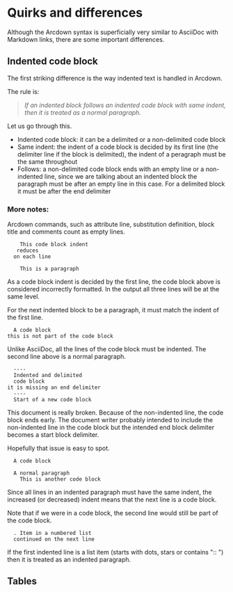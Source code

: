 # Quirks and differences

Although the Arcdown syntax is superficially very similar to AsciiDoc with Markdown links, there are some important differences.

## Indented code block

The first striking difference is the way indented text is handled in Arcdown.

The rule is:

> *If an indented block follows an indented code block with same indent, then it is treated as a normal paragraph.*

Let us go through this.

* Indented code block: it can be a delimited or a non-delimited code block
* Same indent: the indent of a code block is decided by its first line (the delimiter line if the block is delimited),
the indent of a peragraph must be the same throughout
* Follows: a non-delimited code block ends with an empty line or a non-indented line, since we are talking about an 
indented block the paragraph must be after an empty line in this case.
For a delimited block it must be after the end delimiter

### More notes:

Arcdown commands, such as attribute line, substitution definition, block title and comments count as empty lines.

```
    This code block indent
   reduces
  on each line

    This is a paragraph
```

As a code block indent is decided by the first line, the code block above is considered incorrectly formatted.
In the output all three lines will be at the same level.

For the next indented block to be a paragraph, it must match the indent of the first line.

```
  A code block
this is not part of the code block
```

Unlike AsciiDoc, all the lines of the code block must be indented. The second line above is a normal paragraph.

```
  ----
  Indented and delimited
  code block
it is missing an end delimiter
  ----
  Start of a new code block
```

This document is really broken. Because of the non-indented line, the code block ends early. 
The document writer probably intended to include the non-indented line in the code block but the intended end block delimiter becomes a start block delimiter.

Hopefully that issue is easy to spot.

```
  A code block
  
  A normal paragraph
    This is another code block
```

Since all lines in an indented paragraph must have the same indent, the increased (or decreased) indent means that the next line is a code block.

Note that if we were in a code block, the second line would still be part of the code block.

```
  . Item in a numbered list
  continued on the next line
```

If the first indented line is a list item (starts with dots, stars or contains ":: ") then it is treated as an indented paragraph.

## Tables
